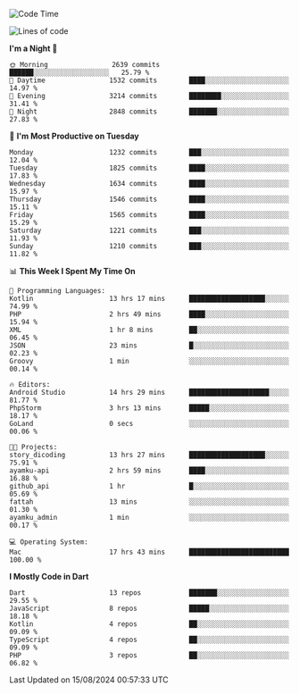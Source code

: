 <!--START_SECTION:waka-->
![Code Time](http://img.shields.io/badge/Code%20Time-661%20hrs%2040%20mins-blue)

![Lines of code](https://img.shields.io/badge/From%20Hello%20World%20I%27ve%20Written-3.3%20million%20lines%20of%20code-blue)

**I'm a Night 🦉** 

```text
🌞 Morning                2639 commits        ██████░░░░░░░░░░░░░░░░░░░   25.79 % 
🌆 Daytime                1532 commits        ████░░░░░░░░░░░░░░░░░░░░░   14.97 % 
🌃 Evening                3214 commits        ████████░░░░░░░░░░░░░░░░░   31.41 % 
🌙 Night                  2848 commits        ███████░░░░░░░░░░░░░░░░░░   27.83 % 
```
📅 **I'm Most Productive on Tuesday** 

```text
Monday                   1232 commits        ███░░░░░░░░░░░░░░░░░░░░░░   12.04 % 
Tuesday                  1825 commits        ████░░░░░░░░░░░░░░░░░░░░░   17.83 % 
Wednesday                1634 commits        ████░░░░░░░░░░░░░░░░░░░░░   15.97 % 
Thursday                 1546 commits        ████░░░░░░░░░░░░░░░░░░░░░   15.11 % 
Friday                   1565 commits        ████░░░░░░░░░░░░░░░░░░░░░   15.29 % 
Saturday                 1221 commits        ███░░░░░░░░░░░░░░░░░░░░░░   11.93 % 
Sunday                   1210 commits        ███░░░░░░░░░░░░░░░░░░░░░░   11.82 % 
```


📊 **This Week I Spent My Time On** 

```text
💬 Programming Languages: 
Kotlin                   13 hrs 17 mins      ███████████████████░░░░░░   74.99 % 
PHP                      2 hrs 49 mins       ████░░░░░░░░░░░░░░░░░░░░░   15.94 % 
XML                      1 hr 8 mins         ██░░░░░░░░░░░░░░░░░░░░░░░   06.45 % 
JSON                     23 mins             █░░░░░░░░░░░░░░░░░░░░░░░░   02.23 % 
Groovy                   1 min               ░░░░░░░░░░░░░░░░░░░░░░░░░   00.14 % 

🔥 Editors: 
Android Studio           14 hrs 29 mins      ████████████████████░░░░░   81.77 % 
PhpStorm                 3 hrs 13 mins       █████░░░░░░░░░░░░░░░░░░░░   18.17 % 
GoLand                   0 secs              ░░░░░░░░░░░░░░░░░░░░░░░░░   00.06 % 

🐱‍💻 Projects: 
story_dicoding           13 hrs 27 mins      ███████████████████░░░░░░   75.91 % 
ayamku-api               2 hrs 59 mins       ████░░░░░░░░░░░░░░░░░░░░░   16.88 % 
github_api               1 hr                █░░░░░░░░░░░░░░░░░░░░░░░░   05.69 % 
fattah                   13 mins             ░░░░░░░░░░░░░░░░░░░░░░░░░   01.30 % 
ayamku_admin             1 min               ░░░░░░░░░░░░░░░░░░░░░░░░░   00.17 % 

💻 Operating System: 
Mac                      17 hrs 43 mins      █████████████████████████   100.00 % 
```

**I Mostly Code in Dart** 

```text
Dart                     13 repos            ███████░░░░░░░░░░░░░░░░░░   29.55 % 
JavaScript               8 repos             █████░░░░░░░░░░░░░░░░░░░░   18.18 % 
Kotlin                   4 repos             ██░░░░░░░░░░░░░░░░░░░░░░░   09.09 % 
TypeScript               4 repos             ██░░░░░░░░░░░░░░░░░░░░░░░   09.09 % 
PHP                      3 repos             ██░░░░░░░░░░░░░░░░░░░░░░░   06.82 % 
```




 Last Updated on 15/08/2024 00:57:33 UTC
<!--END_SECTION:waka-->

